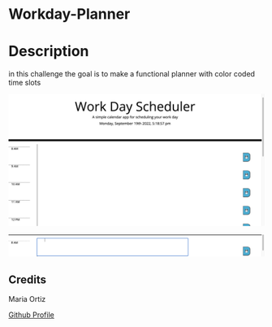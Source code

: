 # Workday-Planner

# Description

in this challenge the goal is to make a functional planner with color coded time slots 

![alt text](assets/Screen%20Shot%202022-09-19%20at%205.18.58%20PM.png)

![alt text](assets/Screen%20Shot%202022-09-19%20at%205.19.09%20PM.png)

## Credits
Maria Ortiz

[Github Profile](https://github.com/mariaortiz53)